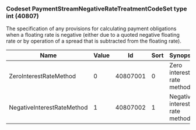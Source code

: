 ### Codeset PaymentStreamNegativeRateTreatmentCodeSet type int (40807)

The specification of any provisions for calculating payment obligations when a floating rate is negative (either due to a quoted negative floating rate or by operation of a spread that is subtracted from the floating rate).

| Name                       | Value | Id       | Sort | Synopsis                      |
|----------------------------|-------|----------|------|-------------------------------|
| ZeroInterestRateMethod     | 0     | 40807001 | 0    | Zero interest rate method     |
| NegativeInterestRateMethod | 1     | 40807002 | 1    | Negative interest rate method |

